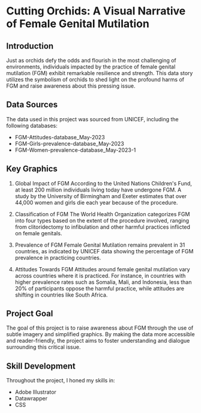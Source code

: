 # Cutting Orchids: A Visual Narrative of Female Genital Mutilation

## Introduction

Just as orchids defy the odds and flourish in the most challenging of environments, individuals impacted by the practice of female genital mutilation (FGM) exhibit remarkable resilience and strength. This data story utilizes the symbolism of orchids to shed light on the profound harms of FGM and raise awareness about this pressing issue.

## Data Sources

The data used in this project was sourced from UNICEF, including the following databases:

- FGM-Attitudes-database_May-2023
- FGM-Girls-prevalence-database_May-2023
- FGM-Women-prevalence-database_May-2023-1

## Key Graphics

1. Global Impact of FGM
According to the United Nations Children's Fund, at least 200 million individuals living today have undergone FGM. A study by the University of Birmingham and Exeter estimates that over 44,000 women and girls die each year because of the procedure.

2. Classification of FGM
The World Health Organization categorizes FGM into four types based on the extent of the procedure involved, ranging from clitoridectomy to infibulation and other harmful practices inflicted on female genitals.

3. Prevalence of FGM
Female Genital Mutilation remains prevalent in 31 countries, as indicated by UNICEF data showing the percentage of FGM prevalence in practicing countries.

4. Attitudes Towards FGM
Attitudes around female genital mutilation vary across countries where it is practiced. For instance, in countries with higher prevalence rates such as Somalia, Mali, and Indonesia, less than 20% of participants oppose the harmful practice, while attitudes are shifting in countries like South Africa.

## Project Goal

The goal of this project is to raise awareness about FGM through the use of subtle imagery and simplified graphics. By making the data more accessible and reader-friendly, the project aims to foster understanding and dialogue surrounding this critical issue.

## Skill Development

Throughout the project, I honed my skills in:

- Adobe Illustrator
- Datawrapper
- CSS



